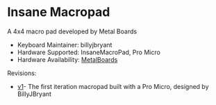 # Insane Macropad

A 4x4 macro pad developed by Metal Boards

* Keyboard Maintainer: billyjbryant
* Hardware Supported: InsaneMacroPad, Pro Micro
* Hardware Availability: [MetalBoards](https://github.com/MetalBoards)

Revisions:
* [v1](./v1/)- The first iteration macropad built with a Pro Micro, designed by BillyJBryant

